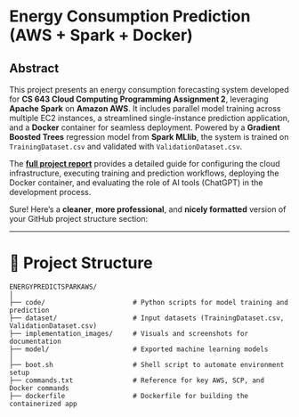# Energy Consumption Prediction (AWS + Spark + Docker)

## Abstract

This project presents an energy consumption forecasting system developed for **CS 643 Cloud Computing Programming Assignment 2**, leveraging **Apache Spark** on **Amazon AWS**. It includes parallel model training across multiple EC2 instances, a streamlined single-instance prediction application, and a **Docker** container for seamless deployment. Powered by a **Gradient Boosted Trees** regression model from **Spark MLlib**, the system is trained on `TrainingDataset.csv` and validated with `ValidationDataset.csv`.

The [**full project report**](./Project_Report.pdf) provides a detailed guide for configuring the cloud infrastructure, executing training and prediction workflows, deploying the Docker container, and evaluating the role of AI tools (ChatGPT) in the development process.

Sure! Here’s a **cleaner**, **more professional**, and **nicely formatted** version of your GitHub project structure section:

---

# 📁 Project Structure

```
ENERGYPREDICTSPARKAWS/
│
├── code/                      # Python scripts for model training and prediction
├── dataset/                   # Input datasets (TrainingDataset.csv, ValidationDataset.csv)
├── implementation_images/     # Visuals and screenshots for documentation
├── model/                     # Exported machine learning models
│
├── boot.sh                    # Shell script to automate environment setup
├── commands.txt               # Reference for key AWS, SCP, and Docker commands
├── dockerfile                 # Dockerfile for building the containerized app

```


